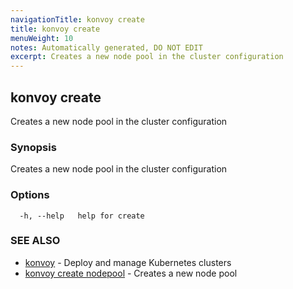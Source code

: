 ```yaml
---
navigationTitle: konvoy create
title: konvoy create
menuWeight: 10
notes: Automatically generated, DO NOT EDIT
excerpt: Creates a new node pool in the cluster configuration
---
```


## konvoy create

Creates a new node pool in the cluster configuration

### Synopsis

Creates a new node pool in the cluster configuration

### Options

```
  -h, --help   help for create
```

### SEE ALSO

* [konvoy](../)	 - Deploy and manage Kubernetes clusters
* [konvoy create nodepool](./konvoy-create-nodepool/)	 - Creates a new node pool


